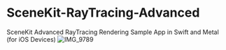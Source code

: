 # SceneKit-RayTracing-Advanced
SceneKit Advanced RayTracing Rendering Sample App in Swift and Metal (for iOS Devices)
![IMG_9789](https://user-images.githubusercontent.com/56503318/163730463-66654665-9ad2-4f31-9fd5-a55ede62b60c.jpg)
